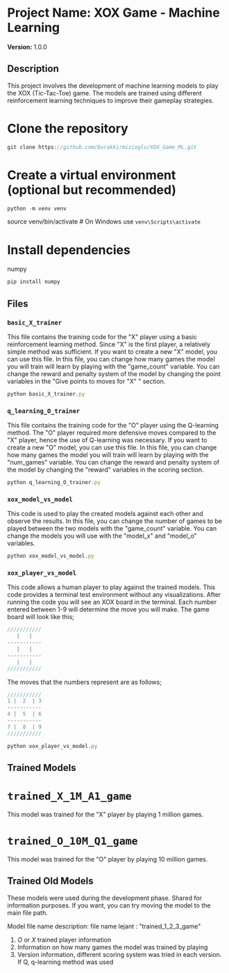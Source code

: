 # Project Name: XOX Game - Machine Learning

**Version:** 1.0.0

## Description

This project involves the development of machine learning models to play the XOX (Tic-Tac-Toe) game. The models are trained using different reinforcement learning techniques to improve their gameplay strategies.
# Clone the repository
```js
git clone https://github.com/burakkirmizioglu/XOX_Game_ML.git
```
# Create a virtual environment (optional but recommended)
```js
python -m venv venv
```
source venv/bin/activate  # On Windows use `venv\Scripts\activate`
# Install dependencies
numpy
```js
pip install numpy
```

## Files

### `basic_X_trainer`
This file contains the training code for the "X" player using a basic reinforcement learning method. Since "X" is the first player, a relatively simple method was sufficient. If you want to create a new "X" model, you can use this file. In this file, you can change how many games the model you will train will learn by playing with the "game_count" variable. You can change the reward and penalty system of the model by changing the point variables in the "Give points to moves for "X" " section.
```js
python basic_X_trainer.py
```

### `q_learning_O_trainer`
This file contains the training code for the "O" player using the Q-learning method. The "O" player required more defensive moves compared to the "X" player, hence the use of Q-learning was necessary. If you want to create a new "O" model, you can use this file. In this file, you can change how many games the model you will train will learn by playing with the "num_games" variable. You can change the reward and penalty system of the model by changing the "reward" variables in the scoring section.
```js
python q_learning_O_trainer.py
```

### `xox_model_vs_model`
This code is used to play the created models against each other and observe the results. In this file, you can change the number of games to be played between the two models with the "game_count" variable. You can change the models you will use with the "model_x" and "model_o" variables.
```js
python xox_model_vs_model.py
```

### `xox_player_vs_model`
This code allows a human player to play against the trained models. This code provides a terminal test environment without any visualizations. After running the code you will see an XOX board in the terminal. Each number entered between 1-9 will determine the move you will make.
The game board will look like this;
```js
///////////
   |   |   
-----------
   |   |   
-----------
   |   |   
///////////
```
The moves that the numbers represent are as follows;
```js
/////////// 
1 |  2  | 3 
-----------
4 |  5  | 6  
-----------
7 |  8  | 9
///////////
```
```js
python xox_player_vs_model.py
```

## Trained Models
# `trained_X_1M_A1_game`
This model was trained for the "X" player by playing 1 million games.

# `trained_O_10M_Q1_game`
This model was trained for the "O" player by playing 10 million games.

## Trained Old Models
These models were used during the development phase. Shared for information purposes. If you want, you can try moving the model to the main file path.

Model file name description: 
file name lejant : "trained_1_2_3_game"
1) _O_ or _X_ trained player information
2) Information on how many games the model was trained by playing
3) Version information, different scoring system was tried in each version. If Q, q-learning method was used
